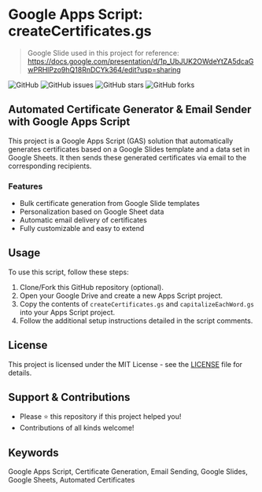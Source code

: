 # Google Apps Script: createCertificates.gs

> Google Slide used in this project for reference: https://docs.google.com/presentation/d/1p_UbJUK2OWdeYtZA5dcaGwPRHlPzo9hQ18RnDCYk364/edit?usp=sharing

![GitHub](https://img.shields.io/github/license/ImBIOS/GAS-CertificateCreationAndEmail)
![GitHub issues](https://img.shields.io/github/issues/ImBIOS/GAS-CertificateCreationAndEmail.svg)
![GitHub stars](https://img.shields.io/github/stars/ImBIOS/GAS-CertificateCreationAndEmail.svg)
![GitHub forks](https://img.shields.io/github/forks/ImBIOS/GAS-CertificateCreationAndEmail.svg)

## Automated Certificate Generator & Email Sender with Google Apps Script

This project is a Google Apps Script (GAS) solution that automatically generates certificates based on a Google Slides template and a data set in Google Sheets. It then sends these generated certificates via email to the corresponding recipients.

### Features

- Bulk certificate generation from Google Slide templates
- Personalization based on Google Sheet data
- Automatic email delivery of certificates
- Fully customizable and easy to extend

## Usage

To use this script, follow these steps:

1. Clone/Fork this GitHub repository (optional).
2. Open your Google Drive and create a new Apps Script project.
3. Copy the contents of `createCertificates.gs` and `capitalizeEachWord.gs` into your Apps Script project.
4. Follow the additional setup instructions detailed in the script comments.

## License

This project is licensed under the MIT License - see the [LICENSE](LICENSE) file for details.

## Support & Contributions

- Please ⭐️ this repository if this project helped you!
- Contributions of all kinds welcome!

## Keywords

Google Apps Script, Certificate Generation, Email Sending, Google Slides, Google Sheets, Automated Certificates
